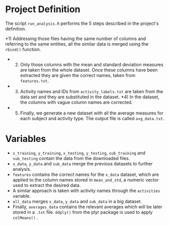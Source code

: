# Project Definition

The script `run_analysis.R` performs the 5 steps described in the project's definition.

*1) Addressing those files having the same number of columns and referring to the same entities, all the similar data is merged using the `rbind()` function.
* 2) Only those columns with the mean and standard deviation measures are taken from the whole dataset. Once these columns have been extracted they are given the correct names, taken from `features.txt`.
* 3) Activity names and IDs from `activity_labels.txt` are taken from the data set and they are substituted in the dataset.
*4) In the dataset, the columns with vague column names are corrected.
* 5) Finally, we generate a new dataset with all the average measures for each subject and activity type. The output file is called `avg_data.txt`.

# Variables
* `x_training`, `y_training`, `x_testing`, `y_testing`, `sub_training` and `sub_testing` contain the data from the downloaded files.
* `x_data`, `y_data` and `sub_data` merge the previous datasets to further analysis.
* `features` contains the correct names for the `x_data` dataset, which are applied to the column names stored in `mean_and_std`, a numeric vector used to extract the desired data.
* A similar approach is taken with activity names through the `activities` variable.
* `all_data` merges `x_data`, `y_data` and `sub_data` in a big dataset.
* Finally, `averages_data` contains the relevant averages which will be later stored in a `.txt` file. `ddply()` from the plyr package is used to apply `colMeans()` .
